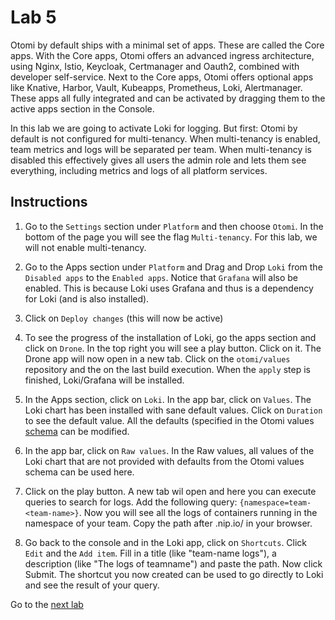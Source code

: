 # Lab 5

Otomi by default ships with a minimal set of apps. These are called the Core apps. With the Core apps, Otomi offers an advanced ingress architecture, using Nginx, Istio, Keycloak, Certmanager and Oauth2, combined with developer self-service. Next to the Core apps, Otomi offers optional apps like Knative, Harbor, Vault, Kubeapps, Prometheus, Loki, Alertmanager. These apps all fully integrated and can be activated by dragging them to the active apps section in the Console.

In this lab we are going to activate Loki for logging. But first: Otomi by default is not configured for multi-tenancy. When multi-tenancy is enabled, team metrics and logs will be separated per team. When multi-tenancy is disabled this effectively gives all users the admin role and lets them see everything, including metrics and logs of all platform services.

## Instructions

1. Go to the `Settings` section under `Platform` and then choose `Otomi`. In the bottom of the page you will see the flag `Multi-tenancy`. For this lab, we will not enable multi-tenancy.

2. Go to the Apps section under `Platform` and Drag and Drop `Loki` from the `Disabled apps` to the `Enabled apps`. Notice that `Grafana` will also be enabled. This is because Loki uses Grafana and thus is a dependency for Loki (and is also installed).

3. Click on `Deploy changes` (this will now be active)

4. To see the progress of the installation of Loki, go the apps section and click on `Drone`. In the top right you will see a play button. Click on it. The Drone app will now open in a new tab. Click on the `otomi/values` repository and the on the last build execution. When the `apply` step is finished, Loki/Grafana will be installed.

5. In the Apps section, click on `Loki`. In the app bar, click on `Values`. The Loki chart has been installed with sane default values. Click on `Duration` to see the default value. All the defaults (specified in the Otomi values [schema](https://github.com/redkubes/otomi-core/blob/master/values-schema.yaml) can be modified.

6. In the app bar, click on `Raw values`. In the Raw values, all values of the Loki chart that are not provided with defaults from the Otomi values schema can be used here.

7. Click on the play button. A new tab wil open and here you can execute queries to search for logs. Add the following query: `{namespace=team-<team-name>}`. Now you will see all the logs of containers running in the namespace of your team. Copy the path after .nip.io/ in your browser.

7. Go back to the console and in the Loki app, click on `Shortcuts`. Click `Edit` and the `Add item`. Fill in a title (like "team-name logs"), a description (like "The logs of teamname") and paste the path. Now click Submit. The shortcut you now created can be used to go directly to Loki and see the result of your query.


Go to the [next lab](../6_knative/README.md)